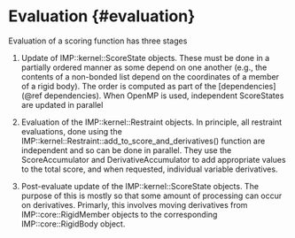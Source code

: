 Evaluation {#evaluation}
==========

Evaluation of a scoring function has three stages

1. Update of IMP::kernel::ScoreState objects. These must be done in a partially ordered manner as some depend on one another (e.g., the contents of a non-bonded list depend on the coordinates of a member of a rigid body). The order is computed as part of the [dependencies](@ref dependencies). When OpenMP is used, independent ScoreStates are updated in parallel

1. Evaluation of the IMP::kernel::Restraint objects. In principle, all restraint evaluations, done using the IMP::kernel::Restraint::add_to_score_and_derivatives() function are independent and so can be done in parallel. They use the ScoreAccumulator and DerivativeAccumulator to add appropriate values to the total score, and when requested, individual variable derivatives.

1. Post-evaluate update of the IMP::kernel::ScoreState objects. The purpose of this is mostly so that some amount of processing can occur on derivatives. Primarly, this involves moving derivatives from IMP::core::RigidMember objects to the corresponding IMP::core::RigidBody object.
